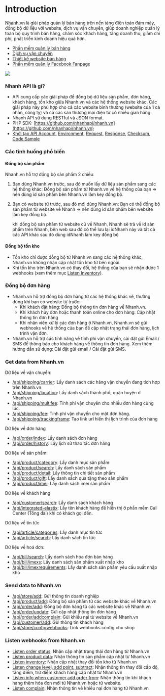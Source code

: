 # Introduction

[Nhanh.vn](https://nhanh.vn) là giải pháp quản lý bán hàng trên nền tảng điện toán đám mây, đồng bộ dữ liệu với website, dịch vụ vận chuyển, giúp doanh nghiệp quản lý toàn bộ quy trình bán hàng, chăm sóc khách hàng, tăng doanh thu, giảm chi phí, phát triển kinh doanh hiệu quả hơn.

* [Phần mềm quản lý bán hàng](https://nhanh.vn)
* [Dịch vụ vận chuyển](https://nhanh.vn/dich-vu-van-chuyen)
* [Thiết kế website bán hàng](https://nhanh.vn/gioi-thieu-tinh-nang-website)
* [Phần mềm quản lý Facebook Fanpage](https://vpage.nhanh.vn)

![](https://nhanh.vn/images/v4/banner/bannerRight1.png)

### Nhanh API là gì?

* API cung cấp các giải pháp để đồng bộ dữ liệu sản phẩm, đơn hàng, khách hàng, tồn kho giữa Nhanh.vn và các hệ thống website khác. Các giải pháp này phù hợp cho cả các website bình thường \(website của 1 cá nhân, công ty\) và cả các sàn thương mại điện tử có nhiều gian hàng.
* Nhanh API sử dụng RESTful và JSON format.
* PHP SDK: [https://github.com/nhanhapi/nhanh.vn](https://github.com/nhanhapi/nhanh.vn)
* [Khởi tạo API Account](getting-started/api.md#get-api-account), [Environment](getting-started/api.md#environment), [Request](getting-started/api.md#request), [Response](getting-started/api.md#response), [Checksum](getting-started/api.md#create-checksum), [Code Sample](getting-started/api.md#code-sample)

### Các tình huống phổ biến

#### Đồng bộ sản phẩm

Nhanh.vn hỗ trợ đồng bộ sản phẩm 2 chiều:

1. Bạn dùng Nhanh.vn trước, sau đó muốn lấy dữ liệu sản phẩm sang các hệ thống khác: Đồng bộ sản phẩm từ Nhanh.vn về hệ thống của bạn =&gt; nên dùng id sản phẩm bên Nhanh.vn làm key đồng bộ.
2. Bạn có website từ trước, sau đó mới dùng Nhanh.vn: Bạn có thể đồng bộ sản phẩm từ website về Nhanh =&gt; nên dùng id sản phẩm bên website làm key đồng bộ.

   khi đồng bộ sản phẩm từ website cũ về Nhanh, Nhanh sẽ trả về id sản phẩm trên Nhanh, bên web sau đó có thể lưu lại idNhanh này và tất cả các API khác sau đó dùng idNhanh làm key đồng bộ

#### Đồng bộ tồn kho

* Tồn kho chỉ được đồng bộ từ Nhanh.vn sang các hệ thống khác, Nhanh.vn không nhận cập nhật tồn kho từ bên ngoài. 
* Khi tồn kho trên Nhanh.vn có thay đổi, hệ thống của bạn sẽ nhận được 1 webhooks \(xem thêm mục [Listen Inventory](https://developers.nhanh.vn/listen-webhooks-from-nhanh.vn/listen-2)\).

### Đồng bộ đơn hàng

* Nhanh.vn hỗ trợ đồng bộ đơn hàng từ các hệ thống khác về, thường dùng khi bạn có website từ trước:
  * Khi khách đặt hàng: Đồng bộ thông tin đơn hàng về Nhanh.vn.
  * Khi khách hủy đơn hoặc thanh toán online cho đơn hàng: Cập nhật thông tin đơn hàng
  * Khi nhân viên xử lý các đơn hàng ở Nhanh.vn, Nhanh.vn sẽ gửi webhooks về hệ thống của bạn để cập nhật trạng thái đơn hàng, lịch trình vận đơn.
* Nhanh.vn hỗ trợ các tính năng về tính phí vận chuyển, cài đặt gửi Email / SMS để thông báo cho khách hàng về thông tin đơn hàng. Xem thêm hướng dẫn sử dụng: Cài đặt gửi email / Cài đặt gửi SMS.

### Get data from Nhanh.vn

Dữ liệu về vận chuyển:

* [/api/shipping/carrier](get-data-from-nhanh.vn/carrier.md): Lấy danh sách các hãng vận chuyển đang tích hợp trên Nhanh.vn 
* [/api/shipping/location](get-data-from-nhanh.vn/location.md): Lấy danh sách thành phố, quận huyện ở Nhanh.vn
* [/api/shipping/multifee](get-data-from-nhanh.vn/multifee.md): Tính phí vận chuyển cho nhiều đơn hàng cùng lúc.
* [/api/shipping/fee](get-data-from-nhanh.vn/fee.md): Tính phí vận chuyển cho một đơn hàng.
* [/api/shipping/trackingframe](get-data-from-nhanh.vn/trackingframe.md): Tạo link url hiển thị lịch trình của đơn hàng

Dữ liệu về đơn hàng

* [/api/order/index](get-data-from-nhanh.vn/list.md): Lấy danh sách đơn hàng
* [/api/order/history](get-data-from-nhanh.vn/history.md): Lấy lịch sử thao tác đơn hàng

Dữ liệu về sản phẩm:

* [/api/product/category](get-data-from-nhanh.vn/category.md): Lấy danh mục sản phẩm
* [/api/product/search](get-data-from-nhanh.vn/search.md): Lấy danh sách sản phẩm
* [/api/product/detail](get-data-from-nhanh.vn/detail.md): Lấy thông tin chi tiết sản phẩm 
* [/api/product/gift](get-data-from-nhanh.vn/gift.md): Lấy danh sách quà tặng theo sản phẩm
* [/api/product/imei](get-data-from-nhanh.vn/imei.md): Lấy danh sách imei sản phẩm

Dữ liệu về khách hàng

* [/api/customer/search](get-data-from-nhanh.vn/search-1.md): Lấy danh sách khách hàng
* [/api/integrated-elastix](get-data-from-nhanh.vn/integrated-elastix.md): Lấy tên khách hàng để hiển thị ở phần mềm Call Center \(Tổng đài\) khi có khách gọi đến.

Dữ liệu về tin tức

* [/api/article/categories](get-data-from-nhanh.vn/categories.md): Lấy danh mục tin tức
* [/api/article/search](get-data-from-nhanh.vn/search-2.md): Lấy danh sách tin tức

Dữ liệu về hoá đơn:

* [/api/bill/search](get-data-from-nhanh.vn/search-3.md): Lấy danh sách hóa đơn bán hàng
* [/api/bill/imexs](get-data-from-nhanh.vn/imexs.md): Lấy danh sách sản phẩm xuất nhập kho
* [/api/bill/imexrequirements](get-data-from-nhanh.vn/imexrequirements.md): Lấy danh sách sản phẩm yêu cầu xuất nhập kho

### Send data to Nhanh.vn

* [/api/store/add](send-data-to-nhanh.vn/add.md): Gửi thông tin doanh nghiệp
* [/api/product/add](send-data-to-nhanh.vn/add-1.md): Đồng bộ sản phẩm từ các website khác về Nhanh.vn
* [/api/order/add](send-data-to-nhanh.vn/add-2.md): Đồng bộ đơn hàng từ các website khác về Nhanh.vn
* [/api/order/update](send-data-to-nhanh.vn/update.md): Gửi cập nhật thông tin đơn hàng    
* [/api/order/addcomplain](send-data-to-nhanh.vn/addcomplain.md): Gửi khiếu nại từ website về Nhanh.vn
* [/api/customer/add](send-data-to-nhanh.vn/add-3.md): Gửi thông tin khách hàng
* [/api/store/configwebhooks](send-data-to-nhanh.vn/link.md): Link webhooks config cho shop

### Listen webhooks from Nhanh.vn

* [Listen order status](listen-webhooks-from-nhanh.vn/listen.md): Nhận cập nhật trạng thái đơn hàng từ Nhanh.vn
* [Listen product data](listen-webhooks-from-nhanh.vn/listen-1.md): Nhận thông tin sản phẩm cập nhật từ Nhanh.vn
* [Listen inventory](https://github.com/nhanhapi/nhanh.vn/tree/61337548cfd92eb09522219d6702a6b66b4edb9f/docs/product/inventory.md): Nhận cập nhật thay đổi tồn kho từ Nhanh.vn
* [Listen change level, add point, subtract](https://github.com/nhanhapi/nhanh.vn/tree/61337548cfd92eb09522219d6702a6b66b4edb9f/docs/bill/listenchange/README.md): Nhận thông tin thay đổi cấp độ, tặng điểm, trừ điểm khách hàng cập nhật từ Nhanh.vn 
* [Listen info when customer add order from](listen-webhooks-from-nhanh.vn/listen-info.md): Nhận thông tin khi khách hàng thêm hóa đơn mới từ Nhanh.vn hoặc từ website.    
* [Listen complain](listen-webhooks-from-nhanh.vn/listen-complain.md): Nhận thông tin về khiếu nại đơn hàng từ Nhanh.vn

